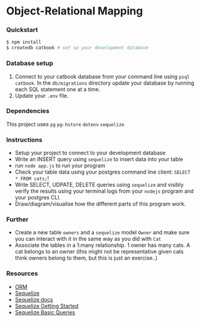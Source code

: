 # Object-Relational Mapping

### Quickstart
```sh
$ npm install
$ createdb catbook # set up your development database
```

### Database setup
1. Connect to your catbook database from your command line using `psql catbook`.
In the `db/migrations` directory update your database by running each SQL statement one at a time.
2. Update your `.env` file.

### Dependencies
This project uses `pg` `pg-hstore` `dotenv` `sequelize`

### Instructions
- Setup your project to connect to your development database
- Write an INSERT query using `sequelize` to insert data into your table
- run `node app.js` to run your program
- Check your table data using your postgres command line client: `SELECT * FROM cats;`!
- Write SELECT, UDPATE, DELETE queries using `sequelize` and visibly verify the results using your terminal logs from your `nodejs` program and your postgres CLI.
- Draw/diagram/visualise how the different parts of this program work.

### Further
- Create a new table `owners` and a `sequelize` model `Owner` and make sure you can interact with it in the same way as you did with `Cat`
- Associate the tables in a 1:many relationship. 1 owner has many cats. A cat belongs to an owner (this might not be representative given cats think owners belong to them, but this is just an exercise..)

### Resources

- [ORM](https://en.wikipedia.org/wiki/Object%E2%80%93relational_mapping)
- [Sequelize](https://sequelize.org/)
- [Sequelize docs](https://sequelize.org/master/)
- [Sequelize Getting Started](https://sequelize.org/master/manual/getting-started.html#installing)
- [Sequelize Basic Queries](https://sequelize.org/master/manual/model-querying-basics.html)
